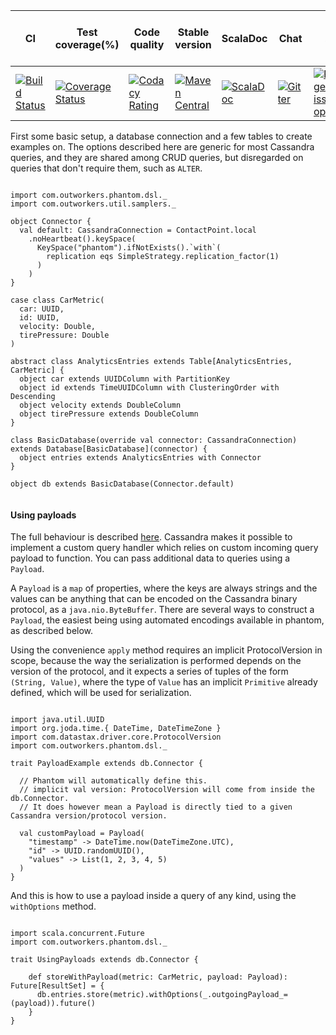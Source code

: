 | CI  | Test coverage(%) | Code quality | Stable version | ScalaDoc | Chat | Open issues | Average issue resolution time | 
| --- | ---------------- | -------------| -------------- | -------- | ---- | ----------- | ----------------------------- |
| [![Build Status](https://travis-ci.org/outworkers/phantom.svg?branch=develop)](https://travis-ci.org/outworkers/phantom?branch=develop) | [![Coverage Status](https://coveralls.io/repos/github/outworkers/phantom/badge.svg?branch=develop)](https://coveralls.io/github/outworkers/phantom?branch=develop) | [![Codacy Rating](https://api.codacy.com/project/badge/grade/25bee222a7d142ff8151e6ceb39151b4)](https://www.codacy.com/app/flavian/phantom_2) | [![Maven Central](https://maven-badges.herokuapp.com/maven-central/com.outworkers/phantom-dsl_2.11/badge.svg)](https://maven-badges.herokuapp.com/maven-central/com.outworkers/phantom-dsl_2.11) | [![ScalaDoc](http://javadoc-badge.appspot.com/com.outworkers/phantom-dsl_2.11.svg?label=scaladoc)](http://javadoc-badge.appspot.com/com.outworkers/phantom-dsl_2.11) | [![Gitter](https://badges.gitter.im/Join%20Chat.svg)](https://gitter.im/outworkers/phantom?utm_source=badge&utm_medium=badge&utm_campaign=pr-badge&utm_content=badge) | [![Percentage of issues still open](http://isitmaintained.com/badge/open/outworkers/phantom.svg)](http://isitmaintained.com/project/outworkers/phantom "%% of issues still open") | [![Average time to resolve an issue](http://isitmaintained.com/badge/resolution/outworkers/phantom.svg)](http://isitmaintained.com/project/outworkers/phantom "Average time to resolve an issue") |


First some basic setup, a database connection and a few tables to create examples on. The options described here
are generic for most Cassandra queries, and they are shared among CRUD queries, but disregarded on queries that don't require
them, such as `ALTER`.

```tut:silent

import com.outworkers.phantom.dsl._
import com.outworkers.util.samplers._

object Connector {
  val default: CassandraConnection = ContactPoint.local
    .noHeartbeat().keySpace(
      KeySpace("phantom").ifNotExists().`with`(
        replication eqs SimpleStrategy.replication_factor(1)
      )
    )
}

case class CarMetric(
  car: UUID,
  id: UUID,
  velocity: Double,
  tirePressure: Double
)

abstract class AnalyticsEntries extends Table[AnalyticsEntries, CarMetric] {
  object car extends UUIDColumn with PartitionKey
  object id extends TimeUUIDColumn with ClusteringOrder with Descending
  object velocity extends DoubleColumn
  object tirePressure extends DoubleColumn
}

class BasicDatabase(override val connector: CassandraConnection) extends Database[BasicDatabase](connector) {
  object entries extends AnalyticsEntries with Connector
}

object db extends BasicDatabase(Connector.default)


```


#### Using payloads

The full behaviour is described [here](https://docs.datastax.com/en/developer/java-driver/3.6/manual/custom_payloads/).
Cassandra makes it possible to implement a custom query handler which relies on custom incoming query payload to function.
You can pass additional data to queries using a `Payload`.


A `Payload` is a `map` of properties, where the keys are always strings and the values can be anything that can be encoded
on the Cassandra binary protocol, as a `java.nio.ByteBuffer`. There are several ways to construct a `Payload`, the easiest
being using automated encodings available in phantom, as described below.

Using the convenience `apply` method requires an implicit ProtocolVersion in scope, because the way the serialization is performed
depends on the version of the protocol, and it expects a series of tuples of the form `(String, Value)`, where the type of `Value`
has an implicit `Primitive` already defined, which will be used for serialization.

```tut:silent

import java.util.UUID
import org.joda.time.{ DateTime, DateTimeZone }
import com.datastax.driver.core.ProtocolVersion
import com.outworkers.phantom.dsl._

trait PayloadExample extends db.Connector {

  // Phantom will automatically define this.
  // implicit val version: ProtocolVersion will come from inside the db.Connector.
  // It does however mean a Payload is directly tied to a given Cassandra version/protocol version.
  
  val customPayload = Payload(
    "timestamp" -> DateTime.now(DateTimeZone.UTC),
    "id" -> UUID.randomUUID(),
    "values" -> List(1, 2, 3, 4, 5)
  )
}

```

And this is how to use a payload inside a query of any kind, using the `withOptions` method.

```tut:silent

import scala.concurrent.Future
import com.outworkers.phantom.dsl._

trait UsingPayloads extends db.Connector {

    def storeWithPayload(metric: CarMetric, payload: Payload): Future[ResultSet] = {
      db.entries.store(metric).withOptions(_.outgoingPayload_=(payload)).future()
    }
}
```